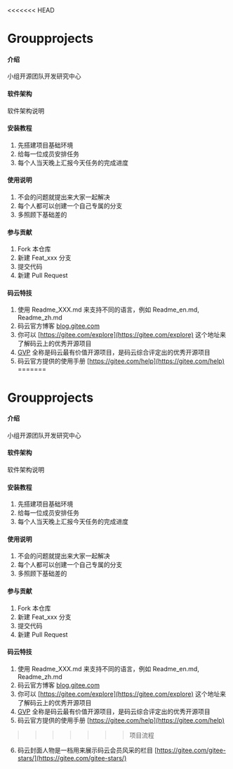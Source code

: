 <<<<<<< HEAD
# Groupprojects

#### 介绍
小组开源团队开发研究中心

#### 软件架构
软件架构说明


#### 安装教程

1. 先搭建项目基础环境
2. 给每一位成员安排任务
3. 每个人当天晚上汇报今天任务的完成进度

#### 使用说明

1. 不会的问题就提出来大家一起解决
2. 每个人都可以创建一个自己专属的分支
3. 多照顾下基础差的

#### 参与贡献

1. Fork 本仓库
2. 新建 Feat_xxx 分支
3. 提交代码
4. 新建 Pull Request


#### 码云特技

1. 使用 Readme\_XXX.md 来支持不同的语言，例如 Readme\_en.md, Readme\_zh.md
2. 码云官方博客 [blog.gitee.com](https://blog.gitee.com)
3. 你可以 [https://gitee.com/explore](https://gitee.com/explore) 这个地址来了解码云上的优秀开源项目
4. [GVP](https://gitee.com/gvp) 全称是码云最有价值开源项目，是码云综合评定出的优秀开源项目
5. 码云官方提供的使用手册 [https://gitee.com/help](https://gitee.com/help)
=======
# Groupprojects

#### 介绍
小组开源团队开发研究中心

#### 软件架构
软件架构说明


#### 安装教程

1. 先搭建项目基础环境
2. 给每一位成员安排任务
3. 每个人当天晚上汇报今天任务的完成进度

#### 使用说明

1. 不会的问题就提出来大家一起解决
2. 每个人都可以创建一个自己专属的分支
3. 多照顾下基础差的

#### 参与贡献

1. Fork 本仓库
2. 新建 Feat_xxx 分支
3. 提交代码
4. 新建 Pull Request


#### 码云特技

1. 使用 Readme\_XXX.md 来支持不同的语言，例如 Readme\_en.md, Readme\_zh.md
2. 码云官方博客 [blog.gitee.com](https://blog.gitee.com)
3. 你可以 [https://gitee.com/explore](https://gitee.com/explore) 这个地址来了解码云上的优秀开源项目
4. [GVP](https://gitee.com/gvp) 全称是码云最有价值开源项目，是码云综合评定出的优秀开源项目
5. 码云官方提供的使用手册 [https://gitee.com/help](https://gitee.com/help)
>>>>>>> 项目流程
6. 码云封面人物是一档用来展示码云会员风采的栏目 [https://gitee.com/gitee-stars/](https://gitee.com/gitee-stars/)
